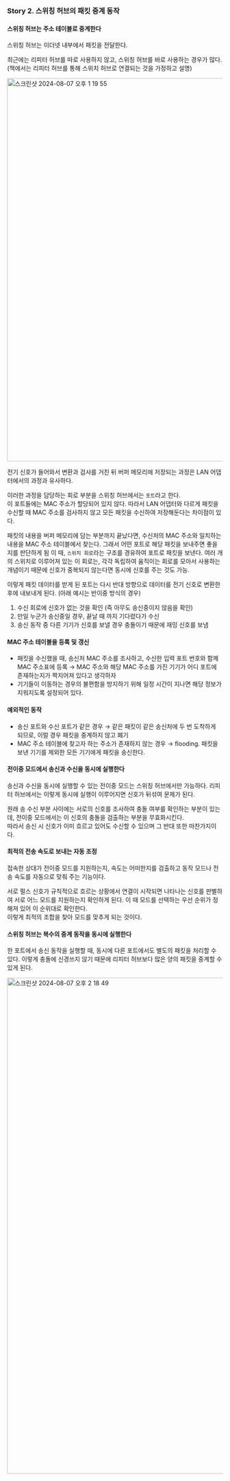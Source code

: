### Story 2. 스위칭 허브의 패킷 중계 동작
#### 스위칭 허브는 주소 테이블로 중계한다
스위칭 허브는 이더넷 내부에서 패킷을 전달한다.

최근에는 리피터 허브를 따로 사용하지 않고, 스위칭 허브를 바로 사용하는 경우가 많다. (책에서는 리피터 허브를 통해 스위치 허브로 연결되는 것을 가정하고 설명)

<img width="893" alt="스크린샷 2024-08-07 오후 1 19 55" src="https://github.com/user-attachments/assets/7e4f7b7b-5b4b-4b8b-8e65-38bbda388da3">

전기 신호가 들어와서 변환과 검사를 거친 뒤 버퍼 메모리에 저장되는 과정은 LAN 어댑터에서의 과정과 유사하다.

이러한 과정을 담당하는 회로 부분을 스위칭 허브에서는 `포트`라고 한다.  
이 포트들에는 MAC 주소가 할당되어 있지 않다. 따라서 LAN 어댑터와 다르게 패킷을 수신할 때 MAC 주소를 검사하지 않고 모든 패킷을 수신하여 저장해둔다는 차이점이 있다.

패킷의 내용을 버퍼 메모리에 담는 부분까지 끝났다면, 수신처의 MAC 주소와 일치하는 내용을 MAC 주소 테이블에서 찾는다. 그래서 어떤 포트로 해당 패킷을 보내주면 좋을지를 판단하게 됨
이 때, `스위치 회로`라는 구조를 경유하여 포트로 패킷을 보낸다. 여러 개의 스위치로 이루어져 있는 이 회로는, 각각 독립하여 움직이는 회로를 모아서 사용하는 개념이기 때문에 신호가 중복되지 않는다면 동시에 신호를 주는 것도 가능.

이렇게 패킷 데이터를 받게 된 포트는 다시 반대 방향으로 데이터를 전기 신호로 변환한 후에 내보내게 된다. (아래 예시는 반이중 방식의 경우)
1. 수신 회로에 신호가 없는 것을 확인 (즉 아무도 송신중이지 않음을 확인)
2. 만일 누군가 송신중일 경우, 끝날 때 까지 기다렸다가 수신
3. 송신 동작 중 다른 기기가 신호를 보낼 경우 충돌이기 때문에 재밍 신호를 보냄

#### MAC 주소 테이블을 등록 및 갱신
- 패킷을 수신했을 때, 송신처 MAC 주소를 조사하고, 수신한 입력 포트 번호와 함께 MAC 주소표에 등록  &rarr; MAC 주소와 해당 MAC 주소를 가진 기기가 어디 포트에 존재하는지가 짝지어져 있다고 생각하자
- 기기들이 이동하는 경우의 불편함을 방지하기 위해 일정 시간이 지나면 해당 정보가 지워지도록 설정되어 있다.

#### 예외적인 동작
- 송신 포트와 수신 포트가 같은 경우 &rarr; 같은 패킷이 같은 송신처에 두 번 도착하게 되므로, 이럴 경우 패킷을 중계하지 않고 폐기
- MAC 주소 테이블에 찾고자 하는 주소가 존재하지 않는 경우 &rarr; flooding. 패킷을 보낸 기기를 제외한 모든 기기에게 패킷을 송신한다.

#### 전이중 모드에서 송신과 수신을 동시에 실행한다
송신과 수신을 동시에 실행할 수 있는 전이중 모드는 스위칭 허브에서만 가능하다. 리피터 허브에서는 이렇게 동시에 실행이 이루어지면 신호가 뒤섞여 문제가 된다.

원래 송 수신 부분 사이에는 서로의 신호를 조사하여 충돌 여부를 확인하는 부분이 있는데, 전이중 모드에서는 이 신호의 충돌을 검출하는 부분을 무효화시킨다.  
따라서 송신 시 신호가 이미 흐르고 있어도 수신할 수 있으며 그 반대 또한 마찬가지이다.

#### 최적의 전송 속도로 보내는 자동 조정
접속한 상대가 전이중 모드를 지원하는지, 속도는 어떠한지를 검출하고 동작 모드나 전송 속도를 자동으로 맞춰 주는 기능이다.

서로 펄스 신호가 규칙적으로 흐르는 상황에서 연결이 시작되면 나타나는 신호를 판별하여 서로 어느 모드를 지원하는지 확인하게 된다. 이 때 모드를 선택하는 우선 순위가 정해져 있어 이 순위대로 확인한다.  
이렇게 최적의 조합을 찾아 모드를 맞추게 되는 것이다.

#### 스위칭 허브는 복수의 중계 동작을 동시에 실행한다
한 포트에서 송신 동작을 실행할 때, 동시에 다른 포트에서도 별도의 패킷을 처리할 수 있다.
이렇게 충돌에 신경쓰지 않기 때문에 리피터 허브보다 많은 양의 패킷을 중계할 수 있게 된다.

<img width="1156" alt="스크린샷 2024-08-07 오후 2 18 49" src="https://github.com/user-attachments/assets/ea647907-7f16-4d45-903a-f9303b955b57">
